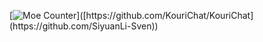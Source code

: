 
[![Moe Counter]([https://count.getloli.com/get/@KouriChat?theme=moebooru](https://count.getloli.com/@notblacknotcrow?name=notblacknotcrow&theme=moebooru&padding=7&offset=0&align=top&scale=1&pixelated=1&darkmode=auto))]([https://github.com/KouriChat/KouriChat](https://github.com/SiyuanLi-Sven))
<!--
**SiyuanLi-Sven/SiyuanLi-Sven** is a ✨ _special_ ✨ repository because its `README.md` (this file) appears on your GitHub profile.

Here are some ideas to get you started:

- 🔭 I’m currently working on ...
- 🌱 I’m currently learning ...
- 👯 I’m looking to collaborate on ...
- 🤔 I’m looking for help with ...
- 💬 Ask me about ...
- 📫 How to reach me: ...
- 😄 Pronouns: ...
- ⚡ Fun fact: ...
-->
